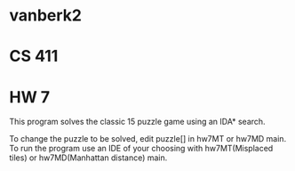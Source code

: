 # vanberk2
# CS 411
# HW 7

This program solves the classic 15 puzzle game using an IDA* search.

To change the puzzle to be solved, edit puzzle[] in hw7MT or hw7MD main.
To run the program use an IDE of your choosing with hw7MT(Misplaced tiles) or hw7MD(Manhattan distance) main.
